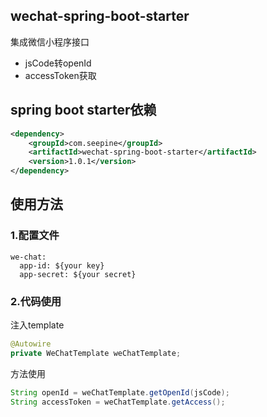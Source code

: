 ## wechat-spring-boot-starter

集成微信小程序接口

- jsCode转openId
- accessToken获取

## spring boot starter依赖
```xml
<dependency>
    <groupId>com.seepine</groupId>
    <artifactId>wechat-spring-boot-starter</artifactId>
    <version>1.0.1</version>
</dependency>
```

## 使用方法

### 1.配置文件

```
we-chat:
  app-id: ${your key}
  app-secret: ${your secret}
```

### 2.代码使用
注入template
```java
@Autowire
private WeChatTemplate weChatTemplate;
```
方法使用
```java
String openId = weChatTemplate.getOpenId(jsCode);
String accessToken = weChatTemplate.getAccess();
```
